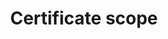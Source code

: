 ---
title: 'Certificate scope'
field: 'is.certificate.scope'
slug: 'is-certificate-scope'
description: 'Terms describing the scope of a certificate'
required: False
module: 'Certificate'
cluster: 'Certification'
policy: 'Free value. Single value only.'
layout: 'home'
---